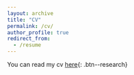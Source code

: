 ```yaml
---
layout: archive
title: "CV"
permalink: /cv/
author_profile: true
redirect_from:
  - /resume
---
```


You can read my cv [here](/files/CV.pdf){: .btn--research}
